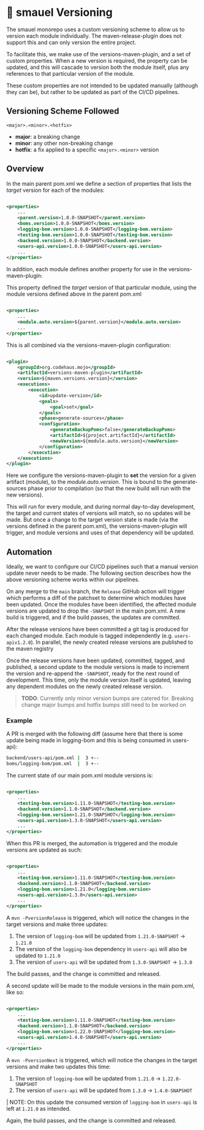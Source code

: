 # 🚢 smauel Versioning

The smauel monorepo uses a custom versioning scheme to allow us to version each module individually. The
maven-release-plugin does not support this and can only version the entire project.

To facilitate this, we make use of the versions-maven-plugin, and a set of custom properties. When a new version is
required, the property can be updated, and this will cascade to version both the module itself, plus any references to
that particular version of the module.

These custom properties are not intended to be updated manually (although they can be), but rather to
be updated as part of the CI/CD pipelines.

## Versioning Scheme Followed

```
<major>.<minor>.<hotfix>
```

- **major**: a breaking change
- **minor**: any other non-breaking change
- **hotfix**: a fix applied to a specific `<major>.<minor>` version

## Overview

In the main parent pom.xml we define a section of properties that lists the _target_ version for each of the modules:

```xml

<properties>
    ...
    <parent.version>1.0.0-SNAPSHOT</parent.version>
    <boms.version>1.0.0-SNAPSHOT</boms.version>
    <logging-bom.version>1.0.0-SNAPSHOT</logging-bom.version>
    <testing-bom.version>1.0.0-SNAPSHOT</testing-bom.version>
    <backend.version>1.0.0-SNAPSHOT</backend.version>
    <users-api.version>1.0.0-SNAPSHOT</users-api.version>
    ...
</properties>
```

In addition, each module defines another property for use in the versions-maven-plugin:

This property defined the _target_ version of that particular module, using the module versions defined above in the
parent pom.xml

```xml

<properties>
    ...
    <module.auto.version>${parent.version}</module.auto.version>
    ...
</properties>
```

This is all combined via the versions-maven-plugin configuration:

```xml

<plugin>
    <groupId>org.codehaus.mojo</groupId>
    <artifactId>versions-maven-plugin</artifactId>
    <version>${maven.versions.version}</version>
    <executions>
        <execution>
            <id>update-version</id>
            <goals>
                <goal>set</goal>
            </goals>
            <phase>generate-sources</phase>
            <configuration>
                <generateBackupPoms>false</generateBackupPoms>
                <artifactId>${project.artifactId}</artifactId>
                <newVersion>${module.auto.version}</newVersion>
            </configuration>
        </execution>
    </executions>
</plugin>
```

Here we configure the versions-maven-plugin to **set** the version for a given artifact (module), to the
_module.auto.version_. This is bound to the generate-sources phase prior to compilation (so that the new build will run
with
the new versions).

This will run for every module, and during normal day-to-day development, the target and current states of versions will
match, so no updates will be made. But once a change to the target version state is made (via the versions defined in
the parent pom.xml), the versions-maven-plugin will trigger, and module versions and uses of that dependency will be
updated.

## Automation

Ideally, we want to configure our CI/CD pipelines such that a manual version update never needs to be made. The
following
section describes how the above versioning scheme works within our pipelines.

On any merge to the `main` branch, the `Release` GitHub action will trigger which performs a diff of the patchset to
determine which modules have been updated. Once the modules have been identified, the affected module versions are
updated to drop the `-SNAPSHOT` in the main pom.xml. A new build is triggered, and if the build passes, the updates are
committed.

After the release versions have been committed a git tag is produced for each changed module. Each module is tagged
independently (e.g. `users-apiv1.2.0`). In parallel, the newly created release versions are published to the maven
registry

Once the release versions have been updated, committed, tagged, and published, a second update to the module versions is
made to increment the version and re-append the `-SNAPSHOT`, ready for the next round of development. This time, only
the module version itself is updated, leaving any dependent modules on the newly created release version.

> **TODO**: Currently only minor version bumps are catered for. Breaking change major bumps and hotfix bumps still need
> to be worked on

### Example

A PR is merged with the following diff (assume here that there is some update being made in logging-bom and this is
being consumed in users-api):

```bash
backend/users-api/pom.xml |  3 +--
boms/logging-bom/pom.xml  |  3 +--
```

The current state of our main pom.xml module versions is:

```xml

<properties>
    ...
    <testing-bom.version>1.11.0-SNAPSHOT</testing-bom.version>
    <backend.version>1.1.0-SNAPSHOT</backend.version>
    <logging-bom.version>1.21.0-SNAPSHOT</logging-bom.version>
    <users-api.version>1.3.0-SNAPSHOT</users-api.version>
    ...
</properties>
```

When this PR is merged, the automation is triggered and the module versions are updated as such:

```xml

<properties>
    ...
    <testing-bom.version>1.11.0-SNAPSHOT</testing-bom.version>
    <backend.version>1.1.0-SNAPSHOT</backend.version>
    <logging-bom.version>1.21.0</logging-bom.version>
    <users-api.version>1.3.0</users-api.version>
    ...
</properties>
```

A `mvn -PversionRelease` is triggered, which will notice the changes in the target versions and make three updates:

1. The version of `logging-bom` will be updated from `1.21.0-SNAPSHOT` -> `1.21.0`
2. The version of the `logging-bom` dependency in `users-api` will also be updated to `1.21.0`
3. The version of `users-api` will be updated from `1.3.0-SNAPSHOT` -> `1.3.0`

The build passes, and the change is committed and released.

A second update will be made to the module versions in the main pom.xml, like so:

```xml

<properties>
    ...
    <testing-bom.version>1.11.0-SNAPSHOT</testing-bom.version>
    <backend.version>1.1.0-SNAPSHOT</backend.version>
    <logging-bom.version>1.22.0-SNAPSHOT</logging-bom.version>
    <users-api.version>1.4.0-SNAPSHOT</users-api.version>
    ...
</properties>
```

A `mvn -PversionNext` is triggered, which will notice the changes in the target versions and make two updates this
time:

1. The version of `logging-bom` will be updated from `1.21.0` -> `1.22.0-SNAPSHOT`
2. The version of `users-api` will be updated from `1.3.0` -> `1.4.0-SNAPSHOT`

| NOTE: On this update the consumed version of `logging-bom` in `users-api` is left at `1.21.0` as intended.

Again, the build passes, and the change is committed and released.

